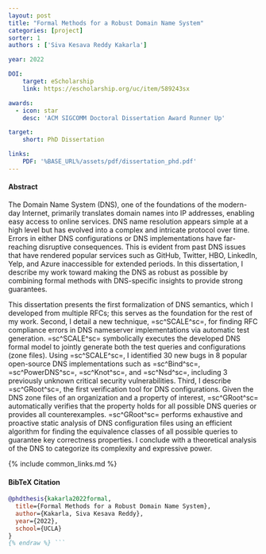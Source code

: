 ```yaml
---
layout: post
title: "Formal Methods for a Robust Domain Name System"
categories: [project]
sorter: 1
authors : ['Siva Kesava Reddy Kakarla']

year: 2022

DOI:
    target: eScholarship
    link: https://escholarship.org/uc/item/589243sx

awards:
  - icon: star
    desc: 'ACM SIGCOMM Doctoral Dissertation Award Runner Up'

target:
    short: PhD Dissertation

links:
    PDF: '%BASE_URL%/assets/pdf/dissertation_phd.pdf'
---
```


#### Abstract

The Domain Name System (DNS), one of the foundations of the modern-day Internet,
primarily translates domain names into IP addresses, enabling easy access to online services.
DNS name resolution appears simple at a high level but has evolved into a complex and
intricate protocol over time. Errors in either DNS configurations or DNS implementations have far-reaching disruptive consequences. This is evident from past DNS issues that have rendered popular services such as GitHub, Twitter, HBO, LinkedIn, Yelp, and Azure inaccessible for extended periods.
In this dissertation, I describe my work toward making the DNS as robust as possible by combining formal methods with DNS-specific insights to provide strong guarantees.

This dissertation presents the first formalization of DNS semantics, which I developed
from multiple RFCs; this serves as the foundation for the rest of my work.
Second, I detail a new technique, =sc^SCALE^sc=, for finding RFC compliance errors in DNS nameserver implementations via automatic test generation.
=sc^SCALE^sc= symbolically executes the developed DNS formal model to jointly generate both the test queries and configurations (zone files).
Using =sc^SCALE^sc=, I identified $30$ new bugs in $8$ popular open-source DNS implementations such
as =sc^Bind^sc=, =sc^PowerDNS^sc=, =sc^Knot^sc=, and =sc^Nsd^sc=, including $3$ previously unknown critical security vulnerabilities.
Third, I describe =sc^GRoot^sc=, the first verification tool for DNS configurations.
Given the DNS zone files of an organization and a property of interest, =sc^GRoot^sc= automatically verifies that the property holds for all possible DNS queries or provides all counterexamples.
=sc^GRoot^sc= performs exhaustive and proactive static analysis of DNS configuration files using an efficient algorithm for finding the equivalence classes of all possible queries to guarantee key correctness properties.
I conclude with a theoretical analysis of the DNS to categorize its complexity and expressive power.

{% include common_links.md %}


#### BibTeX Citation

```bibtex {% raw %}
@phdthesis{kakarla2022formal,
  title={Formal Methods for a Robust Domain Name System},
  author={Kakarla, Siva Kesava Reddy},
  year={2022},
  school={UCLA}
}
{% endraw %} ```